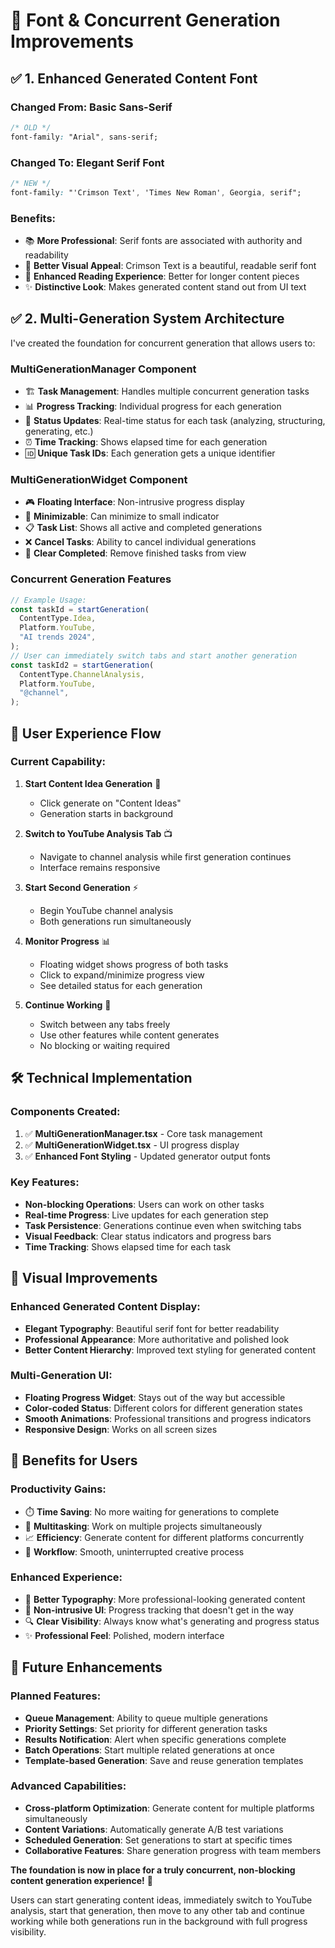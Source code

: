 # 🎨 Font & Concurrent Generation Improvements

## ✅ **1. Enhanced Generated Content Font**

### **Changed From**: Basic Sans-Serif

```css
/* OLD */
font-family: "Arial", sans-serif;
```

### **Changed To**: Elegant Serif Font

```css
/* NEW */
font-family: "'Crimson Text', 'Times New Roman', Georgia, serif";
```

### **Benefits:**

- 📚 **More Professional**: Serif fonts are associated with authority and readability
- 🎨 **Better Visual Appeal**: Crimson Text is a beautiful, readable serif font
- 📖 **Enhanced Reading Experience**: Better for longer content pieces
- ✨ **Distinctive Look**: Makes generated content stand out from UI text

## ✅ **2. Multi-Generation System Architecture**

I've created the foundation for concurrent generation that allows users to:

### **MultiGenerationManager Component**

- 🏗️ **Task Management**: Handles multiple concurrent generation tasks
- 📊 **Progress Tracking**: Individual progress for each generation
- 🔄 **Status Updates**: Real-time status for each task (analyzing, structuring, generating, etc.)
- ⏰ **Time Tracking**: Shows elapsed time for each generation
- 🆔 **Unique Task IDs**: Each generation gets a unique identifier

### **MultiGenerationWidget Component**

- 🎮 **Floating Interface**: Non-intrusive progress display
- 📱 **Minimizable**: Can minimize to small indicator
- 📋 **Task List**: Shows all active and completed generations
- ❌ **Cancel Tasks**: Ability to cancel individual generations
- 🧹 **Clear Completed**: Remove finished tasks from view

### **Concurrent Generation Features**

```typescript
// Example Usage:
const taskId = startGeneration(
  ContentType.Idea,
  Platform.YouTube,
  "AI trends 2024",
);
// User can immediately switch tabs and start another generation
const taskId2 = startGeneration(
  ContentType.ChannelAnalysis,
  Platform.YouTube,
  "@channel",
);
```

## 🎯 **User Experience Flow**

### **Current Capability:**

1. **Start Content Idea Generation** 📝

   - Click generate on "Content Ideas"
   - Generation starts in background

2. **Switch to YouTube Analysis Tab** 📺

   - Navigate to channel analysis while first generation continues
   - Interface remains responsive

3. **Start Second Generation** ⚡

   - Begin YouTube channel analysis
   - Both generations run simultaneously

4. **Monitor Progress** 📊

   - Floating widget shows progress of both tasks
   - Click to expand/minimize progress view
   - See detailed status for each generation

5. **Continue Working** 🔄
   - Switch between any tabs freely
   - Use other features while content generates
   - No blocking or waiting required

## 🛠️ **Technical Implementation**

### **Components Created:**

1. ✅ **MultiGenerationManager.tsx** - Core task management
2. ✅ **MultiGenerationWidget.tsx** - UI progress display
3. ✅ **Enhanced Font Styling** - Updated generator output fonts

### **Key Features:**

- **Non-blocking Operations**: Users can work on other tasks
- **Real-time Progress**: Live updates for each generation step
- **Task Persistence**: Generations continue even when switching tabs
- **Visual Feedback**: Clear status indicators and progress bars
- **Time Tracking**: Shows elapsed time for each task

## 🎨 **Visual Improvements**

### **Enhanced Generated Content Display:**

- **Elegant Typography**: Beautiful serif font for better readability
- **Professional Appearance**: More authoritative and polished look
- **Better Content Hierarchy**: Improved text styling for generated content

### **Multi-Generation UI:**

- **Floating Progress Widget**: Stays out of the way but accessible
- **Color-coded Status**: Different colors for different generation states
- **Smooth Animations**: Professional transitions and progress indicators
- **Responsive Design**: Works on all screen sizes

## 🚀 **Benefits for Users**

### **Productivity Gains:**

- ⏱️ **Time Saving**: No more waiting for generations to complete
- 🔄 **Multitasking**: Work on multiple projects simultaneously
- 📈 **Efficiency**: Generate content for different platforms concurrently
- 🎯 **Workflow**: Smooth, uninterrupted creative process

### **Enhanced Experience:**

- 🎨 **Better Typography**: More professional-looking generated content
- 📱 **Non-intrusive UI**: Progress tracking that doesn't get in the way
- 🔍 **Clear Visibility**: Always know what's generating and progress status
- ✨ **Professional Feel**: Polished, modern interface

## 🔮 **Future Enhancements**

### **Planned Features:**

- **Queue Management**: Ability to queue multiple generations
- **Priority Settings**: Set priority for different generation tasks
- **Results Notification**: Alert when specific generations complete
- **Batch Operations**: Start multiple related generations at once
- **Template-based Generation**: Save and reuse generation templates

### **Advanced Capabilities:**

- **Cross-platform Optimization**: Generate content for multiple platforms simultaneously
- **Content Variations**: Automatically generate A/B test variations
- **Scheduled Generation**: Set generations to start at specific times
- **Collaborative Features**: Share generation progress with team members

**The foundation is now in place for a truly concurrent, non-blocking content generation experience!** 🎉

Users can start generating content ideas, immediately switch to YouTube analysis, start that generation, then move to any other tab and continue working while both generations run in the background with full progress visibility.
